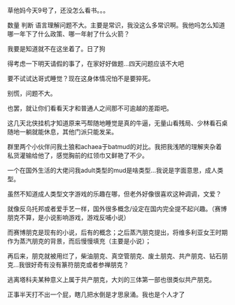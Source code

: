 草他妈今天9号了，还没怎么看书。。。

数量  判断  语言理解问题不大。主要是常识，我没这么多常识啊。我他吗怎么知道哪一年下了什么政策、哪一年射了什么火箭？

我要是知道就不在这坐着了。日了狗

得考虑一下明天请假的事了，在家好好做题...四天问题应该不大吧

要不试试达哥式睡觉？现在这身体情况怕不是要猝死。

别慌，问题不大。

也罢，就让你们看看天才和普通人之间那不可逾越的差距吧。

这几天北侠挂机才知道原来丐帮随地睡觉是真的牛逼，无量山看残局、少林看石桌随地一躺就能休息，其他门派只能发呆。

群里两个小伙伴问我土狼和achaea于batmud的对比。我把我浅陋的理解夹杂着私货灌输给他了，感觉胸前的红领巾又鲜艳了不少。

一个在国外生活的大佬问我adult类型的mud是啥类型...我说是字面意思，成人类型。

虽然不知道成人类型文字游戏的乐趣在哪，但老外好像很喜欢这种调调，文爱？

就像反乌托邦或者爱手艺一样，国外很多概念/设定在国内完全提不起兴趣。（赛博朋克不算，是小说影响游戏，游戏反哺小说）

而赛博朋克是现有的小说，后有的概念；之后蒸汽朋克提出，将维多利亚女王时期作为蒸汽朋克的背景，而后慢慢填充（主要是小说）；

再后来，朋克就被用烂了，柴油朋克、真空管朋克、废土朋克、共产朋克、钻石朋克...我很好奇有没有篆符朋克或者参禅朋克？

逃离塔科夫某种意义上属于共产朋克，大刘的三体第一部也很类似共产朋克。

正事半天打不出一个屁，瞎几把水倒是才思泉涌。我也是个人才了
